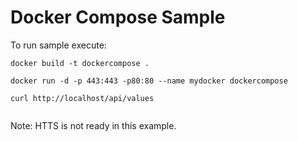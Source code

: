 # Docker Compose Sample

To run sample execute:
```
docker build -t dockercompose .

docker run -d -p 443:443 -p80:80 --name mydocker dockercompose

curl http://localhost/api/values


```
Note: HTTS is not ready in this example.